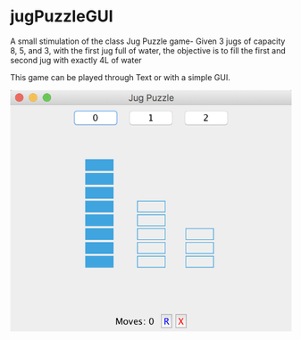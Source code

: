 # jugPuzzleGUI
A small stimulation of the class Jug Puzzle game- Given 3 jugs of capacity 8, 5, and 3, with the first jug full of water, the objective is to fill the first and second jug with exactly 4L of water

This game can be played through Text or with a simple GUI.

![Beginning of Game](JugPuzzleGUI.png)
